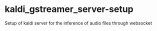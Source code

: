 # kaldi_gstreamer_server-setup
Setup of kaldi server for the inference of audio files through websocket

